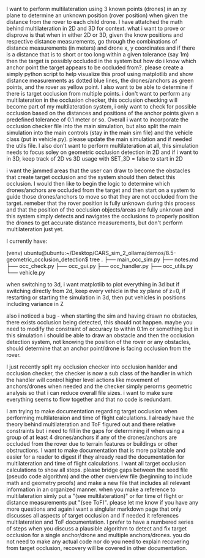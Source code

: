 I want to perform multilateration using 3 known points (drones) in an xy plane to determine an unknown position (rover position) when given the distance from the rover to each child drone. I have attatched the math behind multilateration in 2D and 3D for context. what i want to prove or disprove is that when in either 2D or 3D, given the know positions and respective distance measurements, go through the combinations of distance measurements (in meters) and drone x, y coordinates and if there is a distance that is to short or too long within a given tolerance (say 1m) then the target is possibly occluded in the system but how do i know which anchor point the target appears to be occluded from?. please create a simply python script to help visualize this proof using matplotlib and show distance measurements as dotted blue lines, the drones/anchors as green points, and the rover as yellow point. I also want to be able to determine if there is target occlusion from multiple points. i don't want to perform any multilateration in the occlusion checker, this occlusion checking will become part of my multilateration system, i only want to check for possible occlusion based on the distances and positions of the anchor points given a predefined tolerance of 0.1 meter or so. Overall i want to incorporate the occlusion checker file into the main simulation, but also split the main simulation into the main controls (stay in the main sim file) and the vehicle class (put in vehicle.py). please update the main simulation and if needed the utils file. I also don't want to perform multilateration at all, this simulation needs to focus soley on geometric occlusion detection in 2D and if i want to in 3D, keep track of 2D vs 3D usage with SET_3D = false to start in 2D

i want the jammed areas that the user can draw to become the obstacles that create target occlusion and the system should then detect this occlusion. I would then like to begin the logic to determine which drones/anchors are occluded from the target and then start on a system to guide those drones/anchors to move so that they are not occluded from the target. remeber that the rover position is fully unknown during this process and that the position of the occlusion objects/areas are fully unknown and this system simply detects and navigates the occlusions to properly position the drones to get accurate distance measurements, but don't perform multilateration just yet.


I currently have:

(venv) ubuntu@ubuntu:~/Desktop/CARS_sim_2_ollama/demos/8.5-geometric_occlusion_detection$ tree
.
├── main_occ_sim.py
├── notes.md
├── occ_check.py
├── occ_gui.py
├── occ_handler.py
├── occ_utils.py
└── vehicle.py

when switching to 3d, i want matplotlib to plot everything in 3d but if switching directly from 2d, keep every vehicle in the xy plane of z=0, if restarting or starting the simulation in 3d, then put vehicles in positions including variance in Z

also i noticed a bug - when starting the sim and having drawn no obstacles, there exists occlusion being detected, this should not happen. maybe you need to modify the constraint of accuracy to within 0.1m or something but in this simulation i should be able to draw an obstacle and then the occlusion detection system, not knowing the position of the rover or any obstacles, should determine that an anchor point/drone is facing occlusion from the rover.

I just recently split my occlusion checker into occlusion hanlder and occlusion checker, the checker is now a sub class of the handler in which the handler will control higher level actions like movement of anchors/drones when needed and the checker simply perorms geometric analysis so that i can reduce overall file sizes. i want to make sure everything seems to flow together and that no code is redundant.











I am trying to make documentation regarding target occlusion when performing multilateraion and time of flight calculations. I already have the theory behind multilateration and ToF figured out and there relative constraints but i need to fill in the gaps for determining if when using a group of at least 4 drones/anchors if any of the drones/anchors are occluded from the rover due to terrain features or buildings or other obstructions. I want to make documentation that is more pallatable and easier for a reader to digest if they already read the documentation for multilateration and time of flight calculations. I want all target occlusion calculations to show all steps. please bridge gaps between the seed file (pseudo code algorithm) and the other overview file (beginning to include math and geometry proofs) and make a new file that includes all relevant information in an organized manner. when you make a reference to multilateration simly put a "(see multilateration)" or for time of flight or distance measurements put "(see ToF)". please let me know if you have any more questions and again i want a singlular markdown page that only discusses all aspects of target occlusion and if needed it references multilateration and ToF documentation. I prefer to have a numbered series of steps when you discuss a plausible algorithm to detect and fix target occlusion for a single anchor/drone and multiple anchors/drones. you do not need to make any actual code nor do you need to explain recovering from target occlusion, recovery will be covered in other documentation.